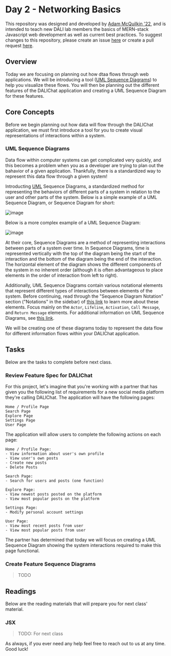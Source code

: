 # Day 2 - Networking Basics

This repository was designed and developed by [Adam McQuilkin '22](https://github.com/ajmcquilkin), and is intended to teach new DALI lab members the basics of MERN-stack Javascript web development as well as current best practices. To suggest changes to this repository, please create an issue [here](https://github.com/dali-lab/dalichat-frontend/issues) or create a pull request [here](https://github.com/dali-lab/dalichat-frontend/pulls).

## Overview

Today we are focusing on planning out how dtaa flows through web applications. We will be introducing a tool ([UML Sequence Diagrams](#UML-Sequence-Diagrams)) to help you visualize these flows. You will then be planning out the different features of the DALIChat application and creating a UML Sequence Diagram for these features.

## Core Concepts

Before we begin planning out how data will flow through the DALIChat application, we must first introduce a tool for you to create visual representations of interactions within a system.

### UML Sequence Diagrams

Data flow within computer systems can get complicated very quickly, and this becomes a problem when you as a developer are trying to plan out the bahavior of a given application. Thankfully, there is a standardized way to represent this data flow through a given system!

Introducting [UML](https://en.wikipedia.org/wiki/Unified_Modeling_Language) Sequence Diagrams, a standardized method for representing the behaviors of different parts of a system in relation to the user and other parts of the system. Below is a simple example of a UML Sequence Diagram, or Sequence Diagram for short:

![image](https://user-images.githubusercontent.com/46639306/104112985-3965b800-52c3-11eb-8c92-73edc373f67a.png)

Below is a more complex example of a UML Sequence Diagram:

![image](https://user-images.githubusercontent.com/46639306/104113004-60bc8500-52c3-11eb-8921-9e26a89cc1eb.png)

At their core, Sequence Diagrams are a method of representing interactions between parts of a system over time. In Sequence Diagrams, time is represented vertically with the top of the diagram being the start of the interaction and the bottom of the diagram being the end of the interaction. The horizontal element of the diagram shows the different components of the system in no inherent order (although it is often advantageous to place elements in the order of interaction from left to right).

Additionally, UML Sequence Diagrams contain various notational elements that represent different types of interactions between elements of the system. Before continuing, read through the "Sequence Diagram Notation" section ("Notations" in the sidebar) of [this link](https://www.visual-paradigm.com/guide/uml-unified-modeling-language/what-is-sequence-diagram/) to learn more about these elements. Focus mainly on the `Actor`, `Lifeline`, `Activation`, `Call Message`, and `Return Message` elements. For additional information on UML Sequence Diagrams, see [this link](https://www.geeksforgeeks.org/unified-modeling-language-uml-sequence-diagrams/).

We will be creating one of these diagrams today to represent the data flow for different information flows within your DALIChat application.

## Tasks

Below are the tasks to complete before next class.

### Review Feature Spec for DALIChat

For this project, let's imagine that you're working with a partner that has given you the following list of requirements for a new social media platform they're calling DALIChat. The application will have the following pages:

```text
Home / Profile Page
Search Page
Explore Page
Settings Page
User Page
```

The application will allow users to complete the following actions on each page:

```text
Home / Profile Page:
- View information about user's own profile
- View user's own posts
- Create new posts
- Delete Posts

Search Page:
- Search for users and posts (one function)

Explore Page:
- View newest posts posted on the platform
- View most popular posts on the platform

Settings Page:
- Modify personal account settings

User Page:
- View most recent posts from user
- View most popular posts from user
```

The partner has determined that today we will focus on creating a UML Sequence Diagram showing the system interactions required to make this page functional.

### Create Feature Sequence Diagrams

> TODO

## Readings

Below are the reading materials that will prepare you for next class' material.

### JSX

> TODO: For next class

As always, if you ever need any help feel free to reach out to us at any time. Good luck!
